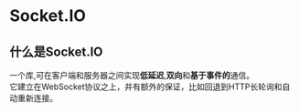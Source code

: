 # Socket.IO
## 什么是Socket.IO
一个库,可在客户端和服务器之间实现**低延迟**,**双向**和**基于事件的**通信。  
它建立在WebSocket协议之上，并有额外的保证，比如回退到HTTP长轮询和自动重新连接。